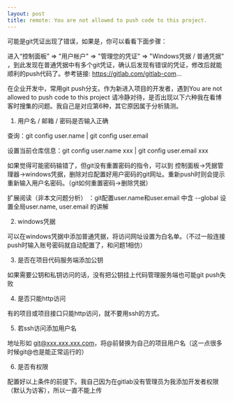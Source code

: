 ```yaml
---
layout: post
title: remote: You are not allowed to push code to this project.
---
```


可能是git凭证出现了错误，如果是，你可以看看下面步骤：

进入“控制面板” => "用户帐户" => "管理您的凭证" => "Windows凭据 / 普通凭据" ，到此发现在普通凭据中有多个git凭证，确认后发现有错误的凭证，修改后就能顺利的push代码了。参考链接: https://gitlab.com/gitlab-com...



在企业开发中，常用git push分支。作为新进入项目的开发者，遇到You are not allowed to push code to this project 请冷静对待，是否出现以下六种我在看博客时搜集的问题。我自己是对应第6种，其它原因属于分析猜测。

1. 用户名 / 邮箱 / 密码是否输入正确

查询：git config user.name | git config user.email

设置当前仓库信息：git config user.name xxx | git config user.email xxx

如果觉得可能密码输错了，但git没有重置密码的指令，可以到 控制面板->凭据管理器->windows凭据，删除对应配置好用户密码的git网址。重新push时则会提示重新输入用户名密码。（git如何重置密码->删除凭据）

扩展阅读（非本文问题分析） ：git配置user.name和user.email 中含 --global 设置全局user.name, user.email 的讲解

2. windows凭据

可以在windows凭据中添加普通凭据，将访问网址设置为白名单。（不过一般连接push时输入账号密码就自动配置了，和问题1相仿）

3. 是否在项目代码服务端添加公钥

如果需要公钥和私钥访问的话，没有把公钥挂上代码管理服务端也可能git push失败

4. 是否只能http访问

有的项目或项目接口只能http访问，就不要用ssh的方式。

5. 若ssh访问添加用户名

地址形如 git@xxx.xxx.xxx.com，将@前替换为自己的项目用户名（这一点很多时候git@也是能正常运行的）

6. 是否有权限

配置好以上条件的前提下。我自己因为在gitlab没有管理员为我添加开发者权限（默认为访客），所以一直不能上传